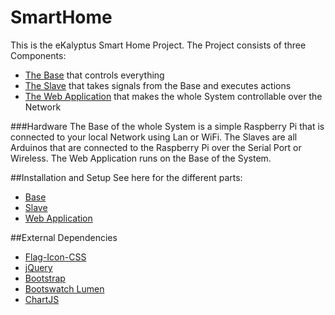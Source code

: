 # SmartHome

This is the eKalyptus Smart Home Project. The Project consists of three Components:
- [The Base](https://github.com/k0a1adev/SmartHome-Base) that controls everything
- [The Slave](https://github.com/k0a1adev/SmartHome-Slave) that takes signals from the Base and executes actions
- [The Web Application](https://github.com/k0a1adev/SmartHome-Web) that makes the whole System controllable over the Network

###Hardware
The Base of the whole System is a simple Raspberry Pi that is connected to your local Network using Lan or WiFi. The Slaves are all Arduinos that are connected to the Raspberry Pi over the Serial Port or Wireless. The Web Application runs on the Base of the System.

##Installation and Setup
See here for the different parts:
- [Base](https://github.com/k0a1adev/SmartHome-Base#installation)
- [Slave](https://github.com/k0a1adev/SmartHome-Base#installation)
- [Web Application](https://github.com/k0a1adev/SmartHome-Base#installation)

##External Dependencies
- [Flag-Icon-CSS](http://flag-icon-css.lip.is/)
- [jQuery](http://jquery.com)
- [Bootstrap](http://getbootstrap.com)
- [Bootswatch Lumen](http://bootswatch.com/lumen/)
- [ChartJS](http://www.chartjs.org/)
